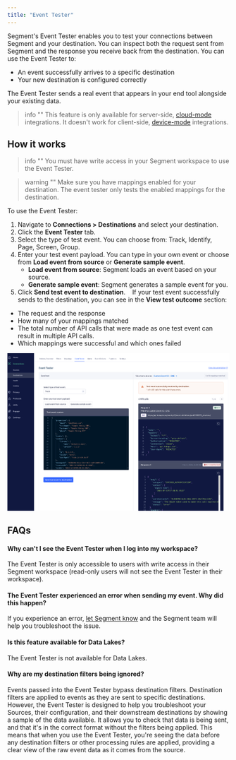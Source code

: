 ```yaml
---
title: "Event Tester"
---
```



Segment's Event Tester enables you to test your connections between Segment and your destination. You can inspect both the request sent from Segment and the response you receive back from the destination. You can use the Event Tester to: 

*   An event successfully arrives to a specific destination
*   Your new destination is configured correctly

The Event Tester sends a real event that appears in your end tool alongside your existing data. 


> info ""
> This feature is only available for server-side, [cloud-mode](/docs/connections/destinations/#connection-modes) integrations. It doesn't work for client-side, [device-mode](/docs/connections/destinations/#connection-modes) integrations. 

## How it works

> info ""
> You must have write access in your Segment workspace to use the Event Tester. 

> warning ""
> Make sure you have mappings enabled for your destination. The event tester only tests the enabled mappings for the destination. 

To use the Event Tester: 
1. Navigate to **Connections > Destinations** and select your destination.
2. Click the **Event Tester** tab. 
3. Select the type of test event. You can choose from: Track, Identify, Page, Screen, Group. 
4. Enter your test event payload. You can type in your own event or choose from **Load event from source** or **Generate sample event**.
   * **Load event from source**: Segment loads an event based on your source. 
   * **Generate sample event**: Segment generates a sample event for you. 
5. Click **Send test event to destination**. 
  
If your test event successfully sends to the destination, you can see in the **View test outcome** section:
* The request and the response
* How many of your mappings matched
* The total number of API calls that were made as one test event can result in multiple API calls. 
* Which mappings were successful and which ones failed

![Screenshot of the Event Tester with a Track test event that resulted in 4 API calls](images/event-tester2025.png)

## FAQs

#### Why can't I see the Event Tester when I log into my workspace?

The Event Tester is only accessible to users with write access in their Segment workspace (read-only users will not see the Event Tester in their workspace). 

#### The Event Tester experienced an error when sending my event. Why did this happen?

If you experience an error, [let Segment know](mailto:friends@segment.com) and the Segment team will help you troubleshoot the issue.

#### Is this feature available for Data Lakes?

The Event Tester is not available for Data Lakes.

#### Why are my destination filters being ignored?

Events passed into the Event Tester bypass destination filters. Destination filters are applied to events as they are sent to specific destinations. However, the Event Tester is designed to help you troubleshoot your Sources, their configuration, and their downstream destinations by showing a sample of the data available. It allows you to check that data is being sent, and that it's in the correct format without the filters being applied. This means that when you use the Event Tester, you're seeing the data before any destination filters or other processing rules are applied, providing a clear view of the raw event data as it comes from the source.
